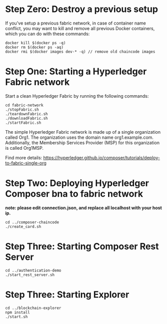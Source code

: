 # Step Zero: Destroy a previous setup
If you've setup a previous fabric network, in case of container name conflict, you may want to kill and remove all previous Docker containers, which you can do with these commands:

```
docker kill $(docker ps -q)
docker rm $(docker ps -aq)
docker rmi $(docker images dev-* -q) // remove old chaincode images
```

# Step One: Starting a Hyperledger Fabric network

Start a clean Hyperledger Fabric by running the following commands:

```
cd fabric-network
./stopFabric.sh
./teardownFabric.sh
./downloadFabric.sh
./startFabric.sh
```

The simple Hyperledger Fabric network is made up of a single organization called Org1. The organization uses the domain name org1.example.com. Additionally, the Membership Services Provider (MSP) for this organization is called Org1MSP.

Find more details:
https://hyperledger.github.io/composer/tutorials/deploy-to-fabric-single-org


# Step Two: Deploying Hyperledger Composer bna to fabric network

**note: please edit connection.json, and replace all localhost with your host ip.**

```
cd ../composer-chaincode
./create_card.sh
```
# Step Three: Starting Composer Rest Server

```
cd ../authentication-demo
./start_rest_server.sh
```

# Step Three: Starting Explorer

```
cd ../blockchain-explorer
npm install
./start.sh
```
